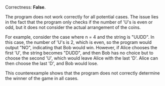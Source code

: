 Correctness: **False**.

The program does not work correctly for all potential cases. The issue lies in the fact that the program only checks if the number of 'U's is even or odd, but it does not consider the actual arrangement of the coins.

For example, consider the case where n = 4 and the string is "UUDD". In this case, the number of 'U's is 2, which is even, so the program would output "NO", indicating that Bob would win. However, if Alice chooses the first 'U', the string becomes "DUDD", and then Bob has no choice but to choose the second 'U', which would leave Alice with the last 'D'. Alice can then choose the last 'D', and Bob would lose.

This counterexample shows that the program does not correctly determine the winner of the game in all cases.